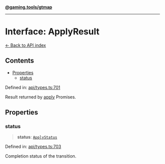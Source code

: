 [**@gaming.tools/gtmap**](README.md)

***

# Interface: ApplyResult

[← Back to API index](./README.md)

## Contents

- [Properties](#properties)
  - [status](#status)

Defined in: [api/types.ts:701](https://github.com/gamingtools/gt-map/blob/670061005a2701ff4986e8986471b4dd55d13ca7/packages/gtmap/src/api/types.ts#L701)

Result returned by [apply](Interface.ApplyOptions.md) Promises.

## Properties

### status

> **status**: [`ApplyStatus`](TypeAlias.ApplyStatus.md)

Defined in: [api/types.ts:703](https://github.com/gamingtools/gt-map/blob/670061005a2701ff4986e8986471b4dd55d13ca7/packages/gtmap/src/api/types.ts#L703)

Completion status of the transition.
